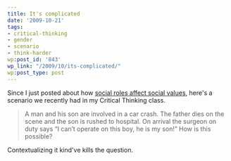 ```yaml
---
title: It's complicated
date: '2009-10-21'
tags:
- critical-thinking
- gender
- scenario
- think-harder
wp:post_id: '843'
wp_link: "/2009/10/its-complicated/"
wp:post_type: post
---
```


Since I just posted about how [social roles affect social values](http://www.island94.org/2009/10/social-work-is-womens-work-so-we-dont-care/), here's a scenario we recently had in my Critical Thinking class.

> A man and his son are involved in a car crash. The father dies on the scene and the son is rushed to hospital. On arrival the surgeon on duty says “I can’t operate on this boy, he is my son!” How is this possible?

Contextualizing it kind've kills the question.
